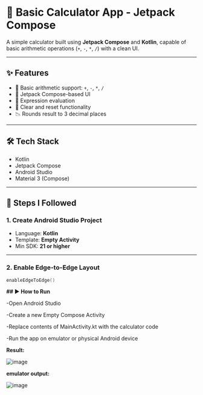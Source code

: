 # 📱 Basic Calculator App - Jetpack Compose
A simple calculator built using **Jetpack Compose** and **Kotlin**, capable of basic arithmetic operations (`+`, `-`, `*`, `/`) with a clean UI.

---

## ✨ Features
- 📐 Basic arithmetic support: `+`, `-`, `*`, `/`
- 📲 Jetpack Compose-based UI
- 🧮 Expression evaluation
- 🔄 Clear and reset functionality
- 📉 Rounds result to 3 decimal places

---

## 🛠 Tech Stack
- Kotlin  
- Jetpack Compose  
- Android Studio  
- Material 3 (Compose)

---

## 🚀 Steps I Followed

### 1. **Create Android Studio Project**
- Language: **Kotlin**
- Template: **Empty Activity**
- Min SDK: **21 or higher**

---

### 2. **Enable Edge-to-Edge Layout**
```kotlin
enableEdgeToEdge()
```

**## ▶️ How to Run**

-Open Android Studio

-Create a new Empty Compose Activity

-Replace contents of MainActivity.kt with the calculator code

-Run the app on emulator or physical Android device

 **Result:**

![image](https://github.com/user-attachments/assets/a97f8bca-6ea7-4c13-8192-0cae081ab7f5)


**emulator output:**

![image](https://github.com/user-attachments/assets/33c83f83-1b3e-42a3-bd51-c0ee93393cd3)

